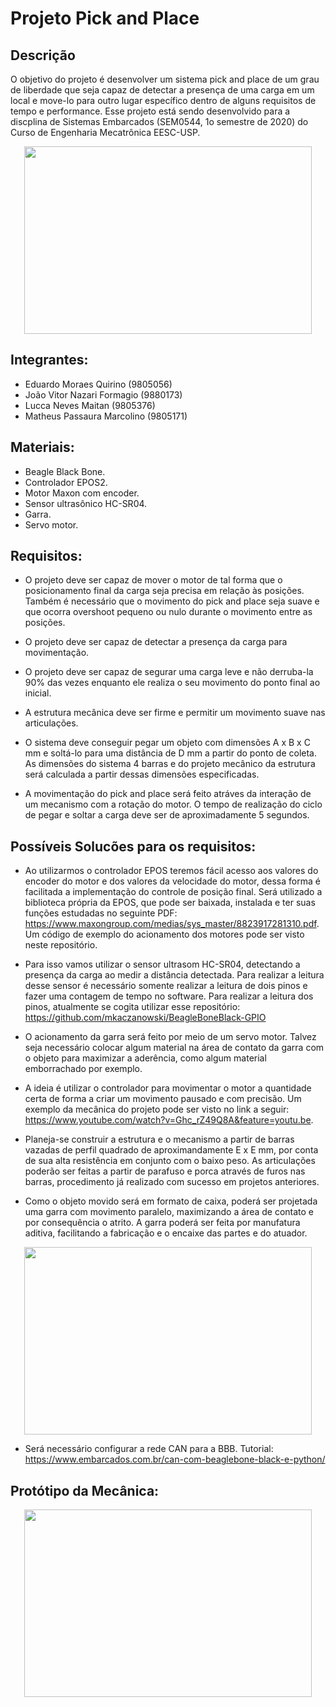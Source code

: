 # Projeto Pick and Place

## Descrição
O objetivo do projeto é desenvolver um sistema pick and place de um grau de liberdade que seja capaz de detectar a presença de uma carga em um local e move-lo para outro lugar específico dentro de alguns requisitos de tempo e performance. Esse projeto está sendo desenvolvido para a discplina de Sistemas Embarcados (SEM0544, 1o semestre de 2020) do Curso de Engenharia Mecatrônica EESC-USP.

<p align="center">
  <img width="460" height="300" src="https://i.imgur.com/e1GqOqN.png">
</p>

## Integrantes:
- Eduardo Moraes Quirino (9805056)
- João Vitor Nazari Formagio (9880173)
- Lucca Neves Maitan (9805376)
- Matheus Passaura Marcolino (9805171)

## Materiais:
- Beagle Black Bone.
- Controlador EPOS2.   
- Motor Maxon com encoder.
- Sensor ultrasônico HC-SR04.
- Garra.
- Servo motor.

## Requisitos:

- O projeto deve ser capaz de mover o motor de tal forma que o posicionamento final da carga seja precisa em relação às posições. Também é necessário que o movimento do pick and place seja suave e que ocorra overshoot pequeno ou nulo durante o movimento entre as posições. 

- O projeto deve ser capaz de detectar a presença da carga para movimentação. 

- O projeto deve ser capaz de segurar uma carga leve e não derruba-la 90% das vezes enquanto ele realiza o seu movimento do ponto final ao inicial.

- A estrutura mecânica deve ser firme e permitir um movimento suave nas articulações.

- O sistema deve conseguir pegar um objeto com dimensões A x B x C mm e soltá-lo para uma distância de D mm a partir do ponto de coleta. As dimensões do sistema 4 barras e do projeto mecânico da estrutura será calculada a partir dessas dimensões especificadas.

- A movimentação do pick and place será feito atráves da interação de um mecanismo com a rotação do motor. O tempo de realização do ciclo de pegar e soltar a carga deve ser de aproximadamente 5 segundos. 

## Possíveis Solucões para os requisitos:

- Ao utilizarmos o controlador EPOS teremos fácil acesso aos valores do encoder do motor e dos valores da velocidade do motor, dessa forma é facilitada a implementação do controle de posição final. Será utilizado a biblioteca própria da EPOS, que pode ser baixada, instalada e ter suas funções estudadas no seguinte PDF: https://www.maxongroup.com/medias/sys_master/8823917281310.pdf. Um código de exemplo do acionamento dos motores pode ser visto neste repositório.

- Para isso vamos utilizar o sensor ultrasom HC-SR04, detectando a presença da carga ao medir a distância detectada. Para realizar a leitura desse sensor é necessário somente realizar a leitura de dois pinos e fazer uma contagem de tempo no software. Para realizar a leitura dos pinos, atualmente se cogita utilizar esse repositório: https://github.com/mkaczanowski/BeagleBoneBlack-GPIO

- O acionamento da garra será feito por meio de um servo motor. Talvez seja necessário colocar algum material na área de contato da garra com o objeto para maximizar a aderência, como algum material emborrachado por exemplo.

- A ideia é utilizar o controlador para movimentar o motor a quantidade certa de forma a criar um movimento pausado e com precisão. Um exemplo da mecânica do projeto pode ser visto no link a seguir: https://www.youtube.com/watch?v=Ghc_rZ49Q8A&feature=youtu.be.

- Planeja-se construir a estrutura e o mecanismo a partir de barras vazadas de perfil quadrado de aproximandamente E x E mm, por conta de sua alta resistência em conjunto com o baixo peso. As articulações poderão ser feitas a partir de parafuso e porca através de furos nas barras, procedimento já realizado com sucesso em projetos anteriores.

- Como o objeto movido será em formato de caixa, poderá ser projetada uma garra com movimento paralelo, maximizando a área de contato e por consequência o atrito. A garra poderá ser feita por manufatura aditiva, facilitando a fabricação e o encaixe das partes e do atuador.

<p align="center">
  <img width="460" height="300" src="https://i.imgur.com/LR2q6nK.jpg">
</p>

- Será necessário configurar a rede CAN para a BBB. Tutorial: https://www.embarcados.com.br/can-com-beaglebone-black-e-python/

## Protótipo da Mecânica:

<p align="center">
  <img width="460" height="300" src="https://i.imgur.com/mHBkeZC.png">
</p>



